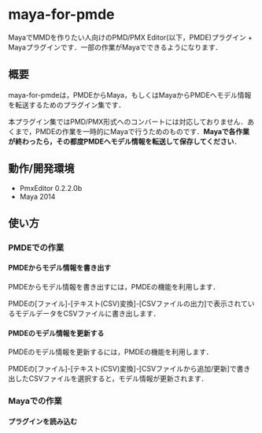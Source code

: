 maya-for-pmde
=============

MayaでMMDを作りたい人向けのPMD/PMX Editor(以下，PMDE)プラグイン + Mayaプラグインです．一部の作業がMayaでできるようになります．

## 概要
maya-for-pmdeは，PMDEからMaya，もしくはMayaからPMDEへモデル情報を転送するためのプラグイン集です．

本プラグイン集ではPMD/PMX形式へのコンバートには対応しておりません．あくまで，PMDEの作業を一時的にMayaで行うためのものです．**Mayaで各作業が終わったら，その都度PMDEへモデル情報を転送して保存してください**．

## 動作/開発環境
* PmxEditor 0.2.2.0b
* Maya 2014

## 使い方

### PMDEでの作業

#### PMDEからモデル情報を書き出す
PMDEからモデル情報を書き出すには，PMDEの機能を利用します．

PMDEの[ファイル]-[テキスト(CSV)変換]-[CSVファイルの出力]で表示されているモデルデータをCSVファイルに書き出します．

#### PMDEのモデル情報を更新する
PMDEのモデル情報を更新するには，PMDEの機能を利用します．

PMDEの[ファイル]-[テキスト(CSV)変換]-[CSVファイルから追加/更新]で書き出したCSVファイルを選択すると，モデル情報が更新されます．

### Mayaでの作業

#### プラグインを読み込む
